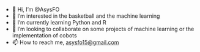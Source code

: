 - 👋 Hi, I’m @AsysFO
- 👀 I’m interested in the basketball and the machine learning
- 🌱 I’m currently learning Python and R
- 💞️ I’m looking to collaborate on some projects of machine learning or the implementation of cobots
- 📫 How to reach me, asysfo15@gmail.com

<!---
AsysFO/AsysFO is a ✨ special ✨ repository because its `README.md` (this file) appears on your GitHub profile.
You can click the Preview link to take a look at your changes.
--->
